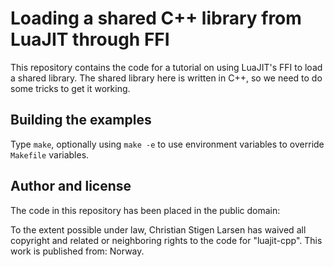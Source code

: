 Loading a shared C++ library from LuaJIT through FFI
====================================================

This repository contains the code for a tutorial on using LuaJIT's FFI to load
a shared library. The shared library here is written in C++, so we need to do
some tricks to get it working.

Building the examples
---------------------

Type `make`, optionally using `make -e` to use environment variables to
override `Makefile` variables.

Author and license
------------------

The code in this repository has been placed in the public domain:

To the extent possible under law, Christian Stigen Larsen has waived all
copyright and related or neighboring rights to the code for "luajit-cpp".
This work is published from: Norway.
